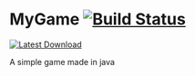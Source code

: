 # MyGame [![Build Status](https://travis-ci.org/victorheld/MyGame.svg?branch=master)](https://travis-ci.org/victorheld/MyGame)

[![Latest Download](http://xirion.net/download.png)](https://github.com/victorheld/MyGame/releases/latest)

A simple game made in java
